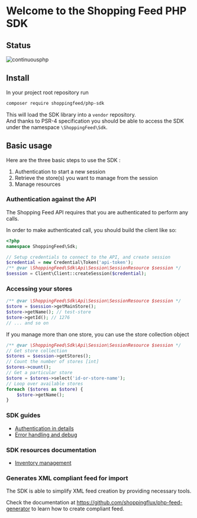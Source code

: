 # Welcome to the Shopping Feed PHP SDK

## Status

![continuousphp](https://img.shields.io/continuousphp/git-hub/shoppingflux/php-sdk/develop.svg)

## Install

In your project root repository run 
```bash
composer require shoppingfeed/php-sdk
```

This will load the SDK library into a `vendor` repository.  
And thanks to PSR-4 specification you should be able to access the SDK under the namespace `\ShoppingFeed\Sdk`.

## Basic usage

Here are the three basic steps to use the SDK :
1. Authentication to start a new session
2. Retrieve the store(s) you want to manage from the session
3. Manage resources

### Authentication against the API

The Shopping Feed API requires that you are authenticated to perform any calls.

In order to make authenticated call, you should build the client like so:

```php
<?php
namespace ShoppingFeed\Sdk;

// Setup credentials to connect to the API, and create session
$credential = new Credential\Token('api-token');
/** @var \ShoppingFeed\Sdk\Api\Session\SessionResource $session */
$session = Client\Client::createSession($credential);
```

### Accessing your stores

```php
/** @var \ShoppingFeed\Sdk\Api\Session\SessionResource $session */
$store = $session->getMainStore();
$store->getName(); // test-store
$store->getId(); // 1276
// ... and so on
```

If you manage more than one store, you can use the store collection object

```php
/** @var \ShoppingFeed\Sdk\Api\Session\SessionResource $session */
// Get store collection
$stores = $session->getStores();
// Count the number of stores [int]
$stores->count();
// Get a particular store
$store = $stores->select('id-or-store-name');
// Loop over available stores
foreach ($stores as $store) {
	$store->getName(); 
}
```

### SDK guides

- [Authentication in details](docs/authenticate.md)
- [Error handling and debug](docs/error-handling.md)

### SDK resources documentation

- [Inventory management](docs/catalog.md)


### Generates XML compliant feed for import

The SDK is able to simplify XML feed creation by providing necessary tools.

Check the documentation at https://github.com/shoppingflux/php-feed-generator to learn how to create compliant feed.

